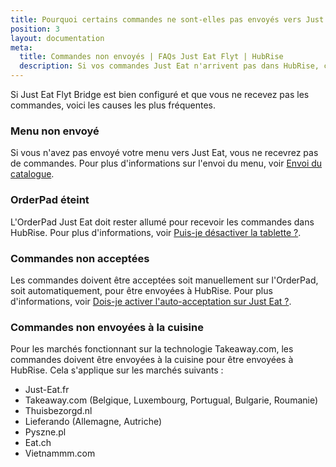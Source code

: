 ```yaml
---
title: Pourquoi certains commandes ne sont-elles pas envoyés vers Just Eat ?
position: 3
layout: documentation
meta:
  title: Commandes non envoyés | FAQs Just Eat Flyt | HubRise
  description: Si vos commandes Just Eat n'arrivent pas dans HubRise, cette page explique les raisons possibles et les solutions.
---
```


Si Just Eat Flyt Bridge est bien configuré et que vous ne recevez pas les commandes, voici les causes les plus fréquentes.

### Menu non envoyé

Si vous n'avez pas envoyé votre menu vers Just Eat, vous ne recevrez pas de commandes. Pour plus d'informations sur l'envoi du menu, voir [Envoi du catalogue](/apps/just-eat-flyt/envoi-catalogue).

### OrderPad éteint

L'OrderPad Just Eat doit rester allumé pour recevoir les commandes dans HubRise. Pour plus d'informations, voir [Puis-je désactiver la tablette ?](/apps/just-eat-flyt/faqs/desactiver-tablette/).

### Commandes non acceptées

Les commandes doivent être acceptées soit manuellement sur l'OrderPad, soit automatiquement, pour être envoyées à HubRise. Pour plus d'informations, voir [Dois-je activer l'auto-acceptation sur Just Eat ?](/apps/just-eat-flyt/faqs/auto-acceptation/).

### Commandes non envoyées à la cuisine

Pour les marchés fonctionnant sur la technologie Takeaway.com, les commandes doivent être envoyées à la cuisine pour être envoyées à HubRise. Cela s'applique sur les marchés suivants :

- Just-Eat.fr
- Takeaway.com (Belgique, Luxembourg, Portugual, Bulgarie, Roumanie)
- Thuisbezorgd.nl
- Lieferando (Allemagne, Autriche)
- Pyszne.pl
- Eat.ch
- Vietnammm.com
